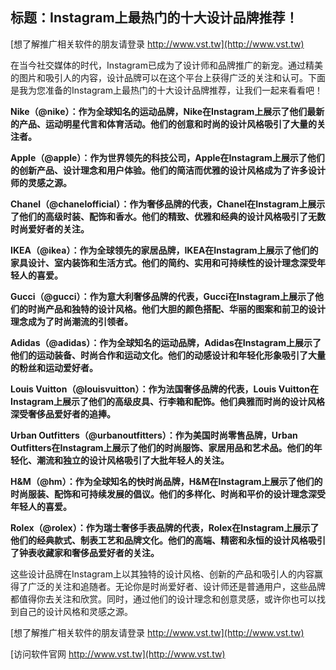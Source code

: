 ## **标题：Instagram上最热门的十大设计品牌推荐！**

[想了解推广相关软件的朋友请登录 http://www.vst.tw](http://www.vst.tw)

在当今社交媒体的时代，Instagram已成为了设计师和品牌推广的新宠。通过精美的图片和吸引人的内容，设计品牌可以在这个平台上获得广泛的关注和认可。下面是我为您准备的Instagram上最热门的十大设计品牌推荐，让我们一起来看看吧！

**Nike（@nike）：作为全球知名的运动品牌，Nike在Instagram上展示了他们最新的产品、运动明星代言和体育活动。他们的创意和时尚的设计风格吸引了大量的关注者。**

**Apple（@apple）：作为世界领先的科技公司，Apple在Instagram上展示了他们的创新产品、设计理念和用户体验。他们的简洁而优雅的设计风格成为了许多设计师的灵感之源。**

**Chanel（@chanelofficial）：作为奢侈品牌的代表，Chanel在Instagram上展示了他们的高级时装、配饰和香水。他们的精致、优雅和经典的设计风格吸引了无数时尚爱好者的关注。**

**IKEA（@ikea）：作为全球领先的家居品牌，IKEA在Instagram上展示了他们的家具设计、室内装饰和生活方式。他们的简约、实用和可持续性的设计理念深受年轻人的喜爱。**

**Gucci（@gucci）：作为意大利奢侈品牌的代表，Gucci在Instagram上展示了他们的时尚产品和独特的设计风格。他们大胆的颜色搭配、华丽的图案和前卫的设计理念成为了时尚潮流的引领者。**

**Adidas（@adidas）：作为全球知名的运动品牌，Adidas在Instagram上展示了他们的运动装备、时尚合作和运动文化。他们的动感设计和年轻化形象吸引了大量的粉丝和运动爱好者。**

**Louis Vuitton（@louisvuitton）：作为法国奢侈品牌的代表，Louis Vuitton在Instagram上展示了他们的高级皮具、行李箱和配饰。他们典雅而时尚的设计风格深受奢侈品爱好者的追捧。**

**Urban Outfitters（@urbanoutfitters）：作为美国时尚零售品牌，Urban Outfitters在Instagram上展示了他们的时尚服饰、家居用品和艺术品。他们的年轻化、潮流和独立的设计风格吸引了大批年轻人的关注。**

**H&M（@hm）：作为全球知名的快时尚品牌，H&M在Instagram上展示了他们的时尚服装、配饰和可持续发展的倡议。他们的多样化、时尚和平价的设计理念深受年轻人的喜爱。**

**Rolex（@rolex）：作为瑞士奢侈手表品牌的代表，Rolex在Instagram上展示了他们的经典款式、制表工艺和品牌文化。他们的高端、精密和永恒的设计风格吸引了钟表收藏家和奢侈品爱好者的关注。**

这些设计品牌在Instagram上以其独特的设计风格、创新的产品和吸引人的内容赢得了广泛的关注和追随者。无论你是时尚爱好者、设计师还是普通用户，这些品牌都值得你去关注和欣赏。同时，通过他们的设计理念和创意灵感，或许你也可以找到自己的设计风格和灵感之源。

[想了解推广相关软件的朋友请登录 http://www.vst.tw](http://www.vst.tw)


[访问软件官网 http://www.vst.tw](http://www.vst.tw)
